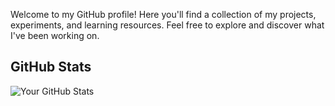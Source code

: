 Welcome to my GitHub profile! Here you'll find a collection of my projects, experiments, and learning resources. Feel free to explore and discover what I've been working on.

## GitHub Stats
![Your GitHub Stats](https://github-readme-stats.vercel.app/api?username=mo-hssein&show_icons=true&theme=radical)
